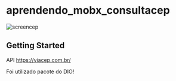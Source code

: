 # aprendendo_mobx_consultacep

![screencep](https://user-images.githubusercontent.com/42419036/72998375-1ac99100-3dd4-11ea-8c60-f9aca3e6b238.jpg)

## Getting Started

API https://viacep.com.br/

Foi utilizado pacote do DIO!
